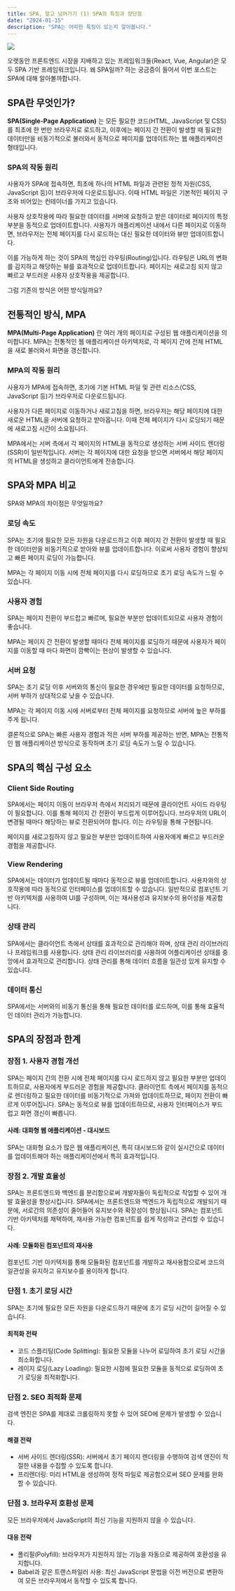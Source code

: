 ```yaml
---
title: SPA, 알고 넘어가기 (1) SPA의 특징과 장단점
date: "2024-01-15"
description: "SPA는 어떠한 특징이 있는지 알아봅니다."
---
```


![](./thumb.jpeg)

오랫동안 프론트엔드 시장을 지배하고 있는 프레임워크들(React, Vue, Angular)은 모두 SPA 기반 프레임워크입니다. 왜 SPA일까? 하는 궁금증이 들어서 이번 포스트는 SPA에 대해 알아볼까합니다.

## SPA란 무엇인가?

**SPA(Single-Page Application)** 는 모든 필요한 코드(HTML, JavaScript 및 CSS)를 최초에 한 번만 브라우저로 로드하고, 이후에는 페이지 간 전환이 발생할 때 필요한 데이터만을 비동기적으로 불러와서 동적으로 페이지를 업데이트하는 웹 애플리케이션 형태입니다.

### SPA의 작동 원리

사용자가 SPA에 접속하면, 최초에 하나의 HTML 파일과 관련된 정적 자원(CSS, JavaScript 등)이 브라우저에 다운로드됩니다. 이때 HTML 파일은 기본적인 페이지 구조와 비어있는 컨테이너를 가지고 있습니다.

사용자 상호작용에 따라 필요한 데이터를 서버에 요청하고 받은 데이터로 페이지의 특정 부분을 동적으로 업데이트합니다. 사용자가 애플리케이션 내에서 다른 페이지로 이동하면, 브라우저는 전체 페이지를 다시 로드하는 대신 필요한 데이터와 뷰만 업데이트합니다.

이를 가능하게 하는 것이 SPA의 핵심인 라우팅(Routing)입니다. 라우팅은 URL의 변화를 감지하고 해당하는 뷰를 효과적으로 업데이트합니다. 페이지는 새로고침 되지 않고 빠르고 부드러운 사용자 상호작용을 제공합니다.

그럼 기존의 방식은 어떤 방식일까요?

## 전통적인 방식, MPA

**MPA(Multi-Page Application)** 란 여러 개의 페이지로 구성된 웹 애플리케이션을 의미합니다. MPA는 전통적인 웹 애플리케이션 아키텍처로, 각 페이지 간에 전체 HTML을 새로 불러와서 화면을 갱신합니다.

### MPA의 작동 원리

사용자가 MPA에 접속하면, 초기에 기본 HTML 파일 및 관련 리소스(CSS, JavaScript 등)가 브라우저로 다운로드됩니다.

사용자가 다른 페이지로 이동하거나 새로고침을 하면, 브라우저는 해당 페이지에 대한 새로운 HTML을 서버에 요청하고 받아옵니다. 이때 전체 페이지가 다시 로딩되기 때문에 새로고침 시간이 소요됩니다.

MPA에서는 서버 측에서 각 페이지의 HTML을 동적으로 생성하는 서버 사이드 렌더링(SSR)이 일반적입니다. 서버는 각 페이지에 대한 요청을 받으면 서버에서 해당 페이지의 HTML을 생성하고 클라이언트에게 전송합니다.

## SPA와 MPA 비교

SPA와 MPA의 차이점은 무엇일까요?

### 로딩 속도

SPA는 초기에 필요한 모든 자원을 다운로드하고 이후 페이지 간 전환이 발생할 때 필요한 데이터만을 비동기적으로 받아와 뷰를 업데이트합니다. 이로써 사용자 경험이 향상되고 빠른 페이지 로딩이 가능합니다.

MPA는 각 페이지 이동 시에 전체 페이지를 다시 로딩하므로 초기 로딩 속도가 느릴 수 있습니다.

### 사용자 경험

SPA는 페이지 전환이 부드럽고 빠르며, 필요한 부분만 업데이트되므로 사용자 경험이 좋습니다.

MPA는 페이지 간 전환이 발생할 때마다 전체 페이지를 로딩하기 때문에 사용자가 페이지를 이동할 때 마다 화면이 깜빡이는 현상이 발생할 수 있습니다.

### 서버 요청

SPA는 초기 로딩 이후 서버와의 통신이 필요한 경우에만 필요한 데이터를 요청하므로, 서버 부하가 상대적으로 낮을 수 있습니다.

MPA는 각 페이지 이동 시에 서버로부터 전체 페이지를 요청하므로 서버에 높은 부하를 주게 됩니다.

결론적으로 SPA는 빠른 사용자 경험과 적은 서버 부하를 제공하는 반면, MPA는 전통적인 웹 애플리케이션 방식으로 동작하며 초기 로딩 속도가 느릴 수 있습니다.

## SPA의 핵심 구성 요소

### Client Side Routing

SPA에서는 페이지 이동이 브라우저 측에서 처리되기 때문에 클라이언트 사이드 라우팅이 필요합니다. 이를 통해 페이지 간 전환이 부드럽게 이루어집니다. 브라우저의 URL이 변경될 때마다 해당하는 뷰로 전환되어야 합니다. 이는 라우팅을 통해 구현됩니다.

페이지를 새로고침하지 않고 필요한 부분만 업데이트하여 사용자에게 빠르고 부드러운 경험을 제공합니다.

### View Rendering

SPA에서는 데이터가 업데이트될 때마다 동적으로 뷰를 업데이트합니다. 사용자와의 상호작용에 따라 동적으로 인터페이스를 업데이트할 수 있습니다. 일반적으로 컴포넌트 기반 아키텍처를 사용하여 UI를 구성하며, 이는 재사용성과 유지보수의 용이성을 제공합니다.

### 상태 관리

SPA에서는 클라이언트 측에서 상태를 효과적으로 관리해야 하며, 상태 관리 라이브러리나 프레임워크를 사용합니다. 상태 관리 라이브러리를 사용하여 어플리케이션 상태를 중앙에서 효과적으로 관리합니다. 상태 관리를 통해 데이터 흐름을 일관성 있게 유지할 수 있습니다.

### 데이터 통신

SPA에서는 서버와의 비동기 통신을 통해 필요한 데이터를 로드하며, 이를 통해 효율적인 데이터 관리가 가능합니다.

## SPA의 장점과 한계

### 장점 1. 사용자 경험 개선

SPA는 페이지 간의 전환 시에 전체 페이지를 다시 로드하지 않고 필요한 부분만 업데이트하므로, 사용자에게 부드러운 경험을 제공합니다. 클라이언트 측에서 페이지를 동적으로 렌더링하고 필요한 데이터를 비동기적으로 가져와 업데이트하므로, 페이지 전환이 빠르게 이루어집니다. SPA는 동적으로 뷰를 업데이트하므로, 사용자 인터페이스가 부드럽고 화면 갱신이 빠릅니다.

#### 사례: 대화형 웹 애플리케이션 - 대시보드

SPA는 대화형 요소가 많은 웹 애플리케이션, 특히 대시보드와 같이 실시간으로 데이터를 업데이트해야 하는 애플리케이션에서 특히 효과적입니다.

### 장점 2. 개발 효율성

SPA는 프론트엔드와 백엔드를 분리함으로써 개발자들이 독립적으로 작업할 수 있어 개발 효율성을 향상시킵니다. SPA에서는 프론트엔드와 백엔드가 독립적으로 개발되기 때문에, 서로간의 의존성이 줄어들어 유지보수와 확장성이 향상됩니다. SPA는 컴포넌트 기반 아키텍처를 채택하여, 재사용 가능한 컴포넌트를 쉽게 작성하고 관리할 수 있습니다.

#### 사례: 모듈화된 컴포넌트의 재사용

컴포넌트 기반 아키텍처를 통해 모듈화된 컴포넌트를 개발하고 재사용함으로써 코드의 일관성을 유지하고 유지보수를 용이하게 합니다.

### 단점 1. 초기 로딩 시간

SPA는 초기에 필요한 모든 자원을 다운로드하기 때문에 초기 로딩 시간이 길어질 수 있습니다.

#### 최적화 전략

- 코드 스플리팅(Code Splitting): 필요한 모듈을 나누어 로딩하여 초기 로딩 시간을 최소화합니다.
- 레이지 로딩(Lazy Loading): 필요한 시점에 필요한 모듈을 동적으로 로딩하여 초기 로딩을 최적화합니다.

### 단점 2. SEO 최적화 문제

검색 엔진은 SPA를 제대로 크롤링하지 못할 수 있어 SEO에 문제가 발생할 수 있습니다.

#### 해결 전략

- 서버 사이드 렌더링(SSR): 서버에서 초기 페이지 렌더링을 수행하여 검색 엔진이 적절한 내용을 수집할 수 있도록 합니다.
- 프리렌더링: 미리 HTML을 생성하여 정적 파일로 제공함으로써 SEO 문제를 완화할 수 있습니다.

### 단점 3. 브라우저 호환성 문제

모든 브라우저에서 JavaScript의 최신 기능을 지원하지 않을 수 있습니다.

#### 대응 전략

- 폴리필(Polyfill): 브라우저가 지원하지 않는 기능을 자동으로 제공하여 호환성을 유지합니다.
- Babel과 같은 트랜스파일러 사용: 최신 JavaScript 문법을 이전 버전으로 변환하여 모든 브라우저에서 동작할 수 있도록 합니다.
